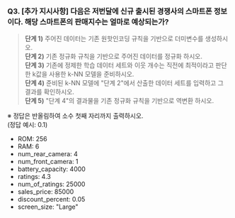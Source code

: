 ### Q3. \[추가 지시사항\] 다음은 저번달에 신규 출시된 경쟁사의 스마트폰 정보이다. 해당 스마트폰의 판매지수는 얼마로 예상되는가?  
> **단계 1)** 주어진 데이터는 기존 원핫인코딩 규칙을 기반으로 더미변수를 생성하시오.  
> **단계 2)** 기존 정규화 규칙을 기반으로 주어진 데이터를 정규화 하시오.  
> **단계 3)** 기존에 정제한 학습 데이터 세트와 이웃 개수는 직전에 최적이라고 판단한 k값을 사용한 k-NN 모델을 준비하시오.  
> **단계 4)** 준비된 k-NN 모델에 "단계 2"에서 산출한 데이터 세트를 입력하고 그 결과를 확인하시오.  
> **단계 5)** "단계 4"의 결과물을 기존 정규화 규칙을 기반으로 역변환 하시오.  

※ 정답은 반올림하여 소수 첫째 자리까지 출력하시오.  
(정답 예시: 0.1)
* ROM: 256
* RAM: 6
* num_rear_camera: 4
* num_front_camera: 1
* battery_capacity: 4000
* ratings: 4.3
* num_of_ratings: 25000
* sales_price: 85000
* discount_percent: 0.05
* screen_size: "Large"
